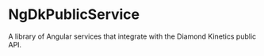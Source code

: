 # NgDkPublicService

A library of Angular services that integrate with the Diamond Kinetics public API.
